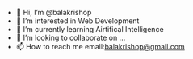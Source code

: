 - 👋 Hi, I’m @balakrishop
- 👀 I’m interested in Web Development 
- 🌱 I’m currently learning Airtifical Intelligence
- 💞️ I’m looking to collaborate on ...
- 📫 How to reach me email:balakrishop@gmail.com
<!---
balakrishop/balakrishop is a ✨ special ✨ repository because its `README.md` (this file) appears on your GitHub profile.
You can click the Preview link to take a look at your changes.
--->

